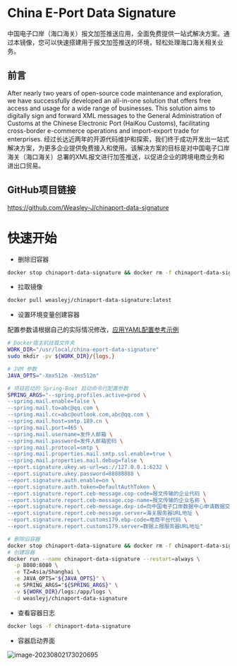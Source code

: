 # **China E-Port Data Signature**

中国电子口岸（海口海关）报文加签推送应用，全面免费提供一站式解决方案。通过本镜像，您可以快速搭建用于报文加签推送的环境，轻松处理海口海关相关业务。

## 前言

After nearly two years of open-source code maintenance and exploration, we have successfully developed an all-in-one
solution that offers free access and usage for a wide range of businesses. This solution aims to digitally sign and
forward XML messages to the General Administration of Customs at the Chinese Electronic Port (HaiKou Customs),
facilitating cross-border e-commerce operations and import-export trade for enterprises.
经过长达近两年的开源代码维护和探索，我们终于成功开发出一站式解决方案，为更多企业提供免费接入和使用。该解决方案的目标是对中国电子口岸海关（海口海关）总署的XML报文进行加签推送，以促进企业的跨境电商业务和进出口贸易。

## GitHub项目链接

https://github.com/Weasley-J/chinaport-data-signature

# 快速开始

- 删除旧容器

```bash
docker stop chinaport-data-signature && docker rm -f chinaport-data-signature
```

- 拉取镜像

```bash
docker pull weasleyj/chinaport-data-signature:latest
```

- 设置环境变量创建容器

>
配置参数请根据自己的实际情况修改，[应用YAML配置参考示例](https://github.com/Weasley-J/chinaport-data-signature/blob/main/chinaport-data-signature-app/src/main/resources/application-dev.yml#L43-L71)

```bash
# Docker宿主机挂载文件夹
WORK_DIR="/usr/local/china-eport-data-signature"
sudo mkdir -pv ${WORK_DIR}/{logs,}

# JVM 参数
JAVA_OPTS="-Xmx512m -Xms512m"

# 项目启动的 Spring-Boot 启动命令行配置参数
SPRING_ARGS="--spring.profiles.active=prod \
--spring.mail.enable=false \
--spring.mail.to=abc@qq.com \
--spring.mail.cc=abc@outlook.com,abc@qq.com \
--spring.mail.host=smtp.189.cn \
--spring.mail.port=465 \
--spring.mail.username=发件人邮箱 \
--spring.mail.password=发件人邮箱密码 \
--spring.mail.protocol=smtp \
--spring.mail.properties.mail.smtp.ssl.enable=true \
--spring.mail.properties.mail.debug=false \
--eport.signature.ukey.ws-url=ws://127.0.0.1:6232 \
--eport.signature.ukey.password=88888888 \
--eport.signature.auth.enable=on \
--eport.signature.auth.token=DefaultAuthToken \
--eport.signature.report.ceb-message.cop-code=报文传输的企业代码 \
--eport.signature.report.ceb-message.cop-name=报文传输的企业名称 \
--eport.signature.report.ceb-message.dxp-id=向中国电子口岸数据中心申请数据交换平台的用户编号 \
--eport.signature.report.ceb-message.server=海关服务器URL地址 \
--eport.signature.report.customs179.ebp-code=电商平台代码 \
--eport.signature.report.customs179.server=数据上报服务器URL地址"

# 删除旧容器
docker stop chinaport-data-signature && docker rm -f chinaport-data-signature
# 创建容器
docker run --name chinaport-data-signature --restart=always \
  -p 8080:8080 \
  -e TZ=Asia/Shanghai \
  -e JAVA_OPTS="${JAVA_OPTS}" \
  -e SPRING_ARGS="${SPRING_ARGS}" \
  -v ${WORK_DIR}/logs:/app/logs \
  -d weasleyj/chinaport-data-signature

```

- 查看容器日志

```bash
docker logs -f chinaport-data-signature
```

- 容器启动界面

![image-20230802173020695](https://weasley.oss-cn-shanghai.aliyuncs.com/Photos/image-20230802173020695.png)

